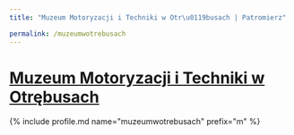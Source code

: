 ```yaml
---
title: "Muzeum Motoryzacji i Techniki w Otr\u0119busach | Patromierz"

permalink: /muzeumwotrebusach
---
```


# [Muzeum Motoryzacji i Techniki w Otrębusach](https://patronite.pl/muzeumwotrebusach)

{% include profile.md name="muzeumwotrebusach" prefix="m" %}
